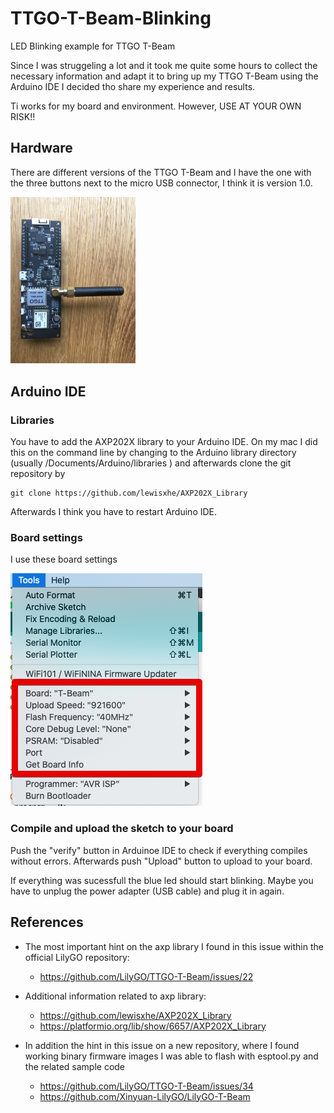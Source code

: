 # TTGO-T-Beam-Blinking
LED Blinking example for TTGO T-Beam

Since I was struggeling a lot and it took me quite some hours to collect the necessary information and adapt it to bring up my TTGO T-Beam using the Arduino IDE I decided tho share my experience and results.

Ti works for my board and environment. However, USE AT YOUR OWN RISK!!

## Hardware
There are different versions of the TTGO T-Beam and I have the one with the three buttons next to the micro USB connector, I think it is version 1.0.

<img src="https://github.com/luckynrslevin/TTGO-T-Beam-Blinking/raw/master/images/TTGO-T-Beam.JPG" width="200">

## Arduino IDE
### Libraries
You have to add the AXP202X library to your Arduino IDE. On my mac I did this on the command line by changing to the Arduino library directory (usually <your user home directory>/Documents/Arduino/libraries ) and afterwards clone the git repository by

```
git clone https://github.com/lewisxhe/AXP202X_Library
```
Afterwards I think you have to restart Arduino IDE.

### Board settings
I use these board settings

![Arduino tools configuration settings](/images/LilyGO-T-Beam-Arduino%201.8.12.png)


### Compile and upload the sketch to your board
Push the "verify" button in Arduinoe IDE to check if everything compiles without errors.
Afterwards push "Upload" button to upload to your board.

If everything was sucessfull the blue led should start blinking. Maybe you have to unplug the power adapter (USB cable) and plug it in again.


## References
* The most important hint on the axp library I found in this issue within the official LilyGO repository:
  * https://github.com/LilyGO/TTGO-T-Beam/issues/22

* Additional information related to axp library:
  * https://github.com/lewisxhe/AXP202X_Library
  * https://platformio.org/lib/show/6657/AXP202X_Library

* In addition the hint in this issue on a new repository, where I found working binary firmware images I was able to flash with esptool.py and the related sample code
  * https://github.com/LilyGO/TTGO-T-Beam/issues/34
  * https://github.com/Xinyuan-LilyGO/LilyGO-T-Beam
